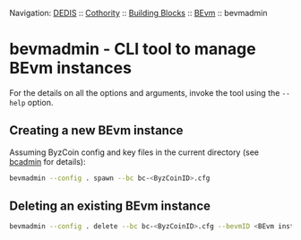 Navigation: [DEDIS](https://github.com/dedis/doc/tree/master/README.md) ::
[Cothority](../README.md) ::
[Building Blocks](../doc/BuildingBlocks.md) ::
[BEvm](https://github.com/dedis/cothority/blob/main/bevm/README.md) ::
bevmadmin

# bevmadmin - CLI tool to manage BEvm instances

For the details on all the options and arguments, invoke the tool using the `--help` option.

## Creating a new BEvm instance
Assuming ByzCoin config and key files in the current directory (see [bcadmin](https://github.com/dedis/cothority/blob/main/byzcoin/bcadmin/README.md) for details):
```bash
bevmadmin --config . spawn --bc bc-<ByzCoinID>.cfg
```

## Deleting an existing BEvm instance
```bash
bevmadmin --config . delete --bc bc-<ByzCoinID>.cfg --bevmID <BEvm instance ID>
```
